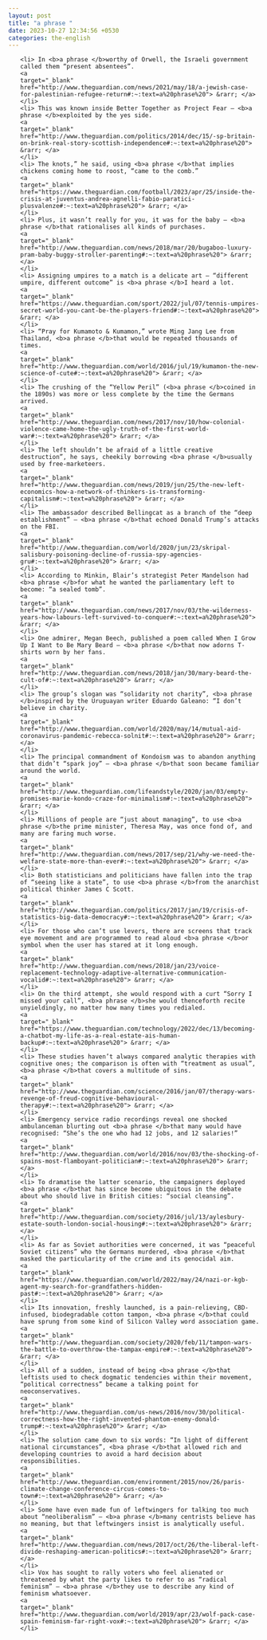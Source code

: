 ```yaml
---
layout: post
title: "a phrase "
date: 2023-10-27 12:34:56 +0530
categories: the-english
---
```

<ol>

    <li> In <b>a phrase </b>worthy of Orwell, the Israeli government called them “present absentees”.
    <a 
    target="_blank" 
    href="http://www.theguardian.com/news/2021/may/18/a-jewish-case-for-palestinian-refugee-return#:~:text=a%20phrase%20"> &rarr; </a>
    </li>
    <li> This was known inside Better Together as Project Fear – <b>a phrase </b>exploited by the yes side.
    <a 
    target="_blank" 
    href="http://www.theguardian.com/politics/2014/dec/15/-sp-britain-on-brink-real-story-scottish-independence#:~:text=a%20phrase%20"> &rarr; </a>
    </li>
    <li> The knots,” he said, using <b>a phrase </b>that implies chickens coming home to roost, “came to the comb.”
    <a 
    target="_blank" 
    href="https://www.theguardian.com/football/2023/apr/25/inside-the-crisis-at-juventus-andrea-agnelli-fabio-paratici-plusvalenze#:~:text=a%20phrase%20"> &rarr; </a>
    </li>
    <li> Plus, it wasn’t really for you, it was for the baby – <b>a phrase </b>that rationalises all kinds of purchases.
    <a 
    target="_blank" 
    href="http://www.theguardian.com/news/2018/mar/20/bugaboo-luxury-pram-baby-buggy-stroller-parenting#:~:text=a%20phrase%20"> &rarr; </a>
    </li>
    <li> Assigning umpires to a match is a delicate art – “different umpire, different outcome” is <b>a phrase </b>I heard a lot.
    <a 
    target="_blank" 
    href="https://www.theguardian.com/sport/2022/jul/07/tennis-umpires-secret-world-you-cant-be-the-players-friend#:~:text=a%20phrase%20"> &rarr; </a>
    </li>
    <li> “Pray for Kumamoto & Kumamon,” wrote Ming Jang Lee from Thailand, <b>a phrase </b>that would be repeated thousands of times.
    <a 
    target="_blank" 
    href="http://www.theguardian.com/world/2016/jul/19/kumamon-the-new-science-of-cute#:~:text=a%20phrase%20"> &rarr; </a>
    </li>
    <li> The crushing of the “Yellow Peril” (<b>a phrase </b>coined in the 1890s) was more or less complete by the time the Germans arrived.
    <a 
    target="_blank" 
    href="http://www.theguardian.com/news/2017/nov/10/how-colonial-violence-came-home-the-ugly-truth-of-the-first-world-war#:~:text=a%20phrase%20"> &rarr; </a>
    </li>
    <li> The left shouldn’t be afraid of a little creative destruction”, he says, cheekily borrowing <b>a phrase </b>usually used by free-marketeers.
    <a 
    target="_blank" 
    href="http://www.theguardian.com/news/2019/jun/25/the-new-left-economics-how-a-network-of-thinkers-is-transforming-capitalism#:~:text=a%20phrase%20"> &rarr; </a>
    </li>
    <li> The ambassador described Bellingcat as a branch of the “deep establishment” – <b>a phrase </b>that echoed Donald Trump’s attacks on the FBI.
    <a 
    target="_blank" 
    href="http://www.theguardian.com/world/2020/jun/23/skripal-salisbury-poisoning-decline-of-russia-spy-agencies-gru#:~:text=a%20phrase%20"> &rarr; </a>
    </li>
    <li> According to Minkin, Blair’s strategist Peter Mandelson had <b>a phrase </b>for what he wanted the parliamentary left to become: “a sealed tomb”.
    <a 
    target="_blank" 
    href="http://www.theguardian.com/news/2017/nov/03/the-wilderness-years-how-labours-left-survived-to-conquer#:~:text=a%20phrase%20"> &rarr; </a>
    </li>
    <li> One admirer, Megan Beech, published a poem called When I Grow Up I Want to Be Mary Beard – <b>a phrase </b>that now adorns T-shirts worn by her fans.
    <a 
    target="_blank" 
    href="http://www.theguardian.com/news/2018/jan/30/mary-beard-the-cult-of#:~:text=a%20phrase%20"> &rarr; </a>
    </li>
    <li> The group’s slogan was “solidarity not charity”, <b>a phrase </b>inspired by the Uruguayan writer Eduardo Galeano: “I don’t believe in charity.
    <a 
    target="_blank" 
    href="http://www.theguardian.com/world/2020/may/14/mutual-aid-coronavirus-pandemic-rebecca-solnit#:~:text=a%20phrase%20"> &rarr; </a>
    </li>
    <li> The principal commandment of Kondoism was to abandon anything that didn’t “spark joy” – <b>a phrase </b>that soon became familiar around the world.
    <a 
    target="_blank" 
    href="http://www.theguardian.com/lifeandstyle/2020/jan/03/empty-promises-marie-kondo-craze-for-minimalism#:~:text=a%20phrase%20"> &rarr; </a>
    </li>
    <li> Millions of people are “just about managing”, to use <b>a phrase </b>the prime minister, Theresa May, was once fond of, and many are faring much worse.
    <a 
    target="_blank" 
    href="http://www.theguardian.com/news/2017/sep/21/why-we-need-the-welfare-state-more-than-ever#:~:text=a%20phrase%20"> &rarr; </a>
    </li>
    <li> Both statisticians and politicians have fallen into the trap of “seeing like a state”, to use <b>a phrase </b>from the anarchist political thinker James C Scott.
    <a 
    target="_blank" 
    href="http://www.theguardian.com/politics/2017/jan/19/crisis-of-statistics-big-data-democracy#:~:text=a%20phrase%20"> &rarr; </a>
    </li>
    <li> For those who can’t use levers, there are screens that track eye movement and are programmed to read aloud <b>a phrase </b>or symbol when the user has stared at it long enough.
    <a 
    target="_blank" 
    href="http://www.theguardian.com/news/2018/jan/23/voice-replacement-technology-adaptive-alternative-communication-vocalid#:~:text=a%20phrase%20"> &rarr; </a>
    </li>
    <li> On the third attempt, she would respond with a curt “Sorry I missed your call”, <b>a phrase </b>she would thenceforth recite unyieldingly, no matter how many times you redialed.
    <a 
    target="_blank" 
    href="https://www.theguardian.com/technology/2022/dec/13/becoming-a-chatbot-my-life-as-a-real-estate-ais-human-backup#:~:text=a%20phrase%20"> &rarr; </a>
    </li>
    <li> These studies haven’t always compared analytic therapies with cognitive ones; the comparison is often with “treatment as usual”, <b>a phrase </b>that covers a multitude of sins.
    <a 
    target="_blank" 
    href="http://www.theguardian.com/science/2016/jan/07/therapy-wars-revenge-of-freud-cognitive-behavioural-therapy#:~:text=a%20phrase%20"> &rarr; </a>
    </li>
    <li> Emergency service radio recordings reveal one shocked ambulanceman blurting out <b>a phrase </b>that many would have recognised: “She’s the one who had 12 jobs, and 12 salaries!”
    <a 
    target="_blank" 
    href="http://www.theguardian.com/world/2016/nov/03/the-shocking-of-spains-most-flamboyant-politician#:~:text=a%20phrase%20"> &rarr; </a>
    </li>
    <li> To dramatise the latter scenario, the campaigners deployed <b>a phrase </b>that has since become ubiquitous in the debate about who should live in British cities: “social cleansing”.
    <a 
    target="_blank" 
    href="http://www.theguardian.com/society/2016/jul/13/aylesbury-estate-south-london-social-housing#:~:text=a%20phrase%20"> &rarr; </a>
    </li>
    <li> As far as Soviet authorities were concerned, it was “peaceful Soviet citizens” who the Germans murdered, <b>a phrase </b>that masked the particularity of the crime and its genocidal aim.
    <a 
    target="_blank" 
    href="https://www.theguardian.com/world/2022/may/24/nazi-or-kgb-agent-my-search-for-grandfathers-hidden-past#:~:text=a%20phrase%20"> &rarr; </a>
    </li>
    <li> Its innovation, freshly launched, is a pain-relieving, CBD-infused, biodegradable cotton tampon, <b>a phrase </b>that could have sprung from some kind of Silicon Valley word association game.
    <a 
    target="_blank" 
    href="http://www.theguardian.com/society/2020/feb/11/tampon-wars-the-battle-to-overthrow-the-tampax-empire#:~:text=a%20phrase%20"> &rarr; </a>
    </li>
    <li> All of a sudden, instead of being <b>a phrase </b>that leftists used to check dogmatic tendencies within their movement, “political correctness” became a talking point for neoconservatives.
    <a 
    target="_blank" 
    href="http://www.theguardian.com/us-news/2016/nov/30/political-correctness-how-the-right-invented-phantom-enemy-donald-trump#:~:text=a%20phrase%20"> &rarr; </a>
    </li>
    <li> The solution came down to six words: “In light of different national circumstances”, <b>a phrase </b>that allowed rich and developing countries to avoid a hard decision about responsibilities.
    <a 
    target="_blank" 
    href="http://www.theguardian.com/environment/2015/nov/26/paris-climate-change-conference-circus-comes-to-town#:~:text=a%20phrase%20"> &rarr; </a>
    </li>
    <li> Some have even made fun of leftwingers for talking too much about “neoliberalism” – <b>a phrase </b>many centrists believe has no meaning, but that leftwingers insist is analytically useful.
    <a 
    target="_blank" 
    href="http://www.theguardian.com/news/2017/oct/26/the-liberal-left-divide-reshaping-american-politics#:~:text=a%20phrase%20"> &rarr; </a>
    </li>
    <li> Vox has sought to rally voters who feel alienated or threatened by what the party likes to refer to as “radical feminism” – <b>a phrase </b>they use to describe any kind of feminism whatsoever.
    <a 
    target="_blank" 
    href="http://www.theguardian.com/world/2019/apr/23/wolf-pack-case-spain-feminism-far-right-vox#:~:text=a%20phrase%20"> &rarr; </a>
    </li>